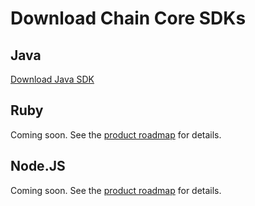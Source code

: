 # Download Chain Core SDKs

## Java
<a href="../java/chain-sdk-latest.jar" class="downloadBtn btn success" target="_blank">Download Java SDK</a>

## Ruby

Coming soon. See the [product roadmap](https://chain.com/roadmap) for details.

## Node.JS

Coming soon. See the [product roadmap](https://chain.com/roadmap) for details.
